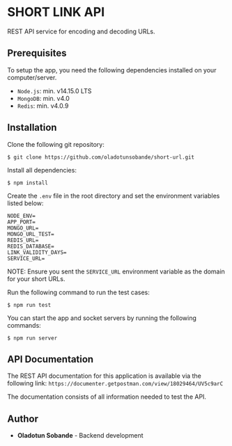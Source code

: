 # SHORT LINK API

REST API service for encoding and decoding URLs.

## Prerequisites

To setup the app, you need the following dependencies installed on your computer/server.

- `Node.js`: min. v14.15.0 LTS
- `MongoDB`: min. v4.0
- `Redis`: min. v4.0.9

## Installation

Clone the following git repository:

```
$ git clone https://github.com/oladotunsobande/short-url.git
```

Install all dependencies:
```
$ npm install
```

Create the `.env` file in the root directory and set the environment variables listed below:
```
NODE_ENV=
APP_PORT=
MONGO_URL=
MONGO_URL_TEST=
REDIS_URL=
REDIS_DATABASE=
LINK_VALIDITY_DAYS=
SERVICE_URL=
```

NOTE: Ensure you sent the `SERVICE_URL` environment variable as the domain for your short URLs.

Run the following command to run the test cases:
```
$ npm run test
```

You can start the app and socket servers by running the following commands:
```
$ npm run server
```

## API Documentation

The REST API documentation for this application is available via the following link:
`https://documenter.getpostman.com/view/18029464/UV5c9arC`

The documentation consists of all information needed to test the API.

## Author

* **Oladotun Sobande** - Backend development